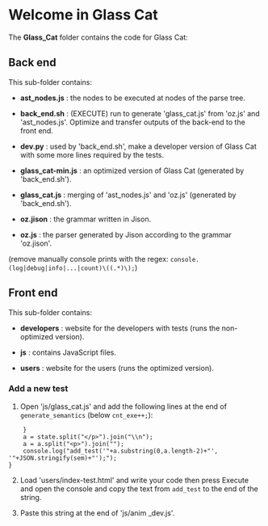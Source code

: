 # Welcome in Glass Cat #

The **Glass_Cat** folder contains the code for Glass Cat:

## Back end ##

This sub-folder contains:

* **ast_nodes.js** : the nodes to be executed at nodes of the parse tree.

* **back_end.sh** : (EXECUTE) run to generate 'glass_cat.js' from 'oz.js' and 'ast_nodes.js'. Optimize and transfer outputs of the back-end to the front end.

* **dev.py** : used by 'back_end.sh', make a developer version of Glass Cat with some more lines required by the tests.

* **glass_cat-min.js** : an optimized version of Glass Cat (generated by 'back_end.sh').

* **glass_cat.js** : merging of 'ast_nodes.js' and 'oz.js' (generated by 'back_end.sh').

* **oz.jison** : the grammar written in Jison.

* **oz.js** : the parser generated by Jison according to the grammar 'oz.jison'.


(remove manually console prints with the regex: `console.(log|debug|info|...|count)\((.*)\);`)

## Front end ##

This sub-folder contains:

* **developers** : website for the developers with tests (runs the non-optimized version). 

* **js** : contains JavaScript files.

* **users** : website for the users (runs the optimized version).

### Add a new test ###

1. Open 'js/glass_cat.js' and add the following lines at the end of `generate_semantics` (below `cnt_exe++;`):
```
	}
	a = state.split("</p>").join("\\n");
	a = a.split("<p>").join("");
	console.log("add_test('"+a.substring(0,a.length-2)+"', '"+JSON.stringify(sem)+"');");
}
```

2. Load 'users/index-test.html' and write your code then press Execute and open the console and copy the text from `add_test` to the end of the string.

3. Paste this string at the end of 'js/anim _dev.js'.
